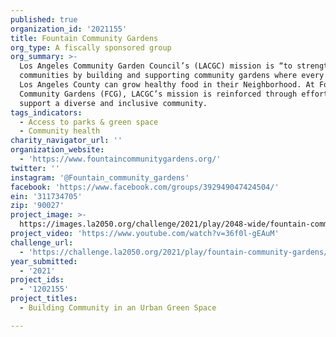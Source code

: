 ```yaml
---
published: true
organization_id: '2021155'
title: Fountain Community Gardens
org_type: A fiscally sponsored group
org_summary: >-
  Los Angeles Community Garden Council’s (LACGC) mission is “to strengthen
  communities by building and supporting community gardens where every person in
  Los Angeles County can grow healthy food in their Neighborhood. At Fountain
  Community Gardens (FCG), LACGC’s mission is reinforced through efforts to
  support a diverse and inclusive community.
tags_indicators:
  - Access to parks & green space
  - Community health
charity_navigator_url: ''
organization_website:
  - 'https://www.fountaincommunitygardens.org/'
twitter: ''
instagram: '@Fountain_community_gardens'
facebook: 'https://www.facebook.com/groups/392949047424504/'
ein: '311734705'
zip: '90027'
project_image: >-
  https://images.la2050.org/challenge/2021/play/2048-wide/fountain-community-gardens.jpg
project_video: 'https://www.youtube.com/watch?v=36f0l-gEAuM'
challenge_url:
  - 'https://challenge.la2050.org/2021/play/fountain-community-gardens/'
year_submitted:
  - '2021'
project_ids:
  - '1202155'
project_titles:
  - Building Community in an Urban Green Space

---
```

